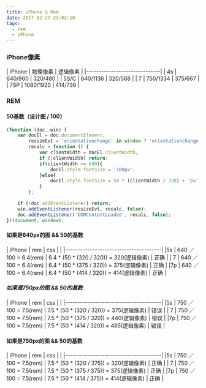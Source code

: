 ```yaml
---
title: iPhone & Rem
date: 2017-02-27 23:02:10
tags:
  - rem
  - iPhone
---
```


### iPhone像素

| iPhone | 物理像素   | 逻辑像素 |
|------------------------------|
| 4s     | 640/960   | 320/480 |
| 5S/C   | 640/1136  | 320/568 |
| 7      | 750/1334  | 375/667 |
| 7SP    | 1080/1920 | 414/736 |

<!-- more -->

### REM

#### 50基数（设计图 / 100）

```js
(function (doc, win) {
    var docEl = doc.documentElement,
        resizeEvt = 'orientationchange' in window ? 'orientationchange' : 'resize',
        recalc = function () {
            var clientWidth = docEl.clientWidth;
            if (!clientWidth) return;
            if(clientWidth >= 640){
                docEl.style.fontSize = '100px';
            }else{
                docEl.style.fontSize = 50 * (clientWidth / 320) + 'px';
            }
        };

    if (!doc.addEventListener) return;
    win.addEventListener(resizeEvt, recalc, false);
    doc.addEventListener('DOMContentLoaded', recalc, false);
})(document, window);
```

#### 如果是640px的图 && 50的基数
| iPhone | rem                  | css | |
|---------------------------------------|
|5s      | 640 ／ 100 = 6.4(rem) | 6.4 \* (50 \* (320 / 320)) = 320(逻辑像素) | 正确 |
| 7      | 640 ／ 100 = 6.4(rem) | 6.4 \* (50 \* (375 / 320)) = 375(逻辑像素) | 正确 |
|7p      | 640 ／ 100 = 6.4(rem) | 6.4 \* (50 \* (414 / 320)) = 414(逻辑像素) | 正确 |

#### *如果是750px的图 && 50的基数*
| iPhone | rem                  | css | |
|---------------------------------------|
|5s      | 750 ／ 100 = 7.5(rem) | 7.5 \* (50 \* (320 / 320)) = 375(逻辑像素) | 错误 |
| 7      | 750 ／ 100 = 7.5(rem) | 7.5 \* (50 \* (375 / 320)) ≈ 440(逻辑像素) | 错误 |
|7p      | 750 ／ 100 = 7.5(rem) | 7.5 \* (50 \* (414 / 320)) ≈ 485(逻辑像素) | 错误 |

#### 如果是750px的图 && 50的基数
| iPhone | rem                  | css | |
|---------------------------------------|
|5s      | 750 ／ 100 = 7.5(rem) | 7.5 \* (50 \* (320 / 375)) = 320(逻辑像素) | 正确 |
| 7      | 750 ／ 100 = 7.5(rem) | 7.5 \* (50 \* (375 / 375)) = 375(逻辑像素) | 正确 |
|7p      | 750 ／ 100 = 7.5(rem) | 7.5 \* (50 \* (414 / 375)) = 414(逻辑像素) | 正确 |

